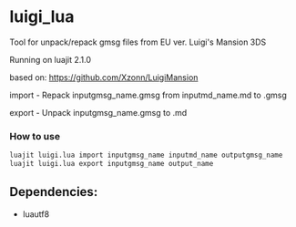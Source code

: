 # luigi_lua
Tool for unpack/repack gmsg files from EU ver. Luigi's Mansion 3DS

Running on luajit 2.1.0

based on:
https://github.com/Xzonn/LuigiMansion

import - Repack inputgmsg_name.gmsg from inputmd_name.md to .gmsg

export - Unpack inputgmsg_name.gmsg to .md

### How to use
```sh
luajit luigi.lua import inputgmsg_name inputmd_name outputgmsg_name
luajit luigi.lua export inputgmsg_name output_name
```

## Dependencies:
- luautf8
